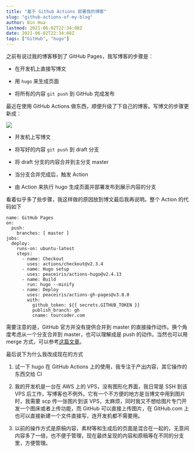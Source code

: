 ```yaml
---
title: "基于 Github Actions 部署我的博客"
slug: "github-actions-of-my-blog"
author: Bin Hua
lastmod: 2021-06-02T22:34:08Z
date: 2021-06-02T22:34:08Z
tags: ["GitHub", "hugo"]
---
```


之前有说过我的博客移到了 GitHub Pages，我写博客的步骤是：

- 在开发机上直接写博文

- 用 `hugo` 来生成页面

- 将所有的内容 `git push` 到 GitHub 完成发布

最近在使用 GitHub Actions 做东西，顺便升级了下自己的博客。写博文的步骤更新成：

![](/imgs/github-actions-of-my-blog-01.png)

- 开发机上写博文

- 将写好的内容 `git push` 到 draft 分支

- 将 draft 分支的内容合并到主分支 master

- 当分支合并完成后，触发 Action

- 由 Action 来执行 hugo 生成页面并部署发布到展示内容的分支

看着似乎多了些步骤，我这样做的原因放到博文最后我再说明。整个 Action 的代码如下

```
name: GitHub Pages
on:
  push:
    branches: [ master ]
jobs:
  deploy:
    runs-on: ubuntu-latest
    steps:
      - name: Checkout
        uses: actions/checkout@v2.3.4
      - name: Hugo setup
        uses: peaceiris/actions-hugo@v2.4.13
      - name: Build
        run: hugo --minify
      - name: Deploy
        uses: peaceiris/actions-gh-pages@v3.8.0
        with:
          github_token: ${{ secrets.GITHUB_TOKEN }}
          publish_branch: gh
          cname: tourcoder.com
```

需要注意的是，GitHub 官方并没有提供合并到 master 的直接操作动作。换个角度考虑从一个分支合并到 master，也可以理解成是 push 的动作。当然也可以用 merge 方式，可以参考[这篇文章](https://github.community/t/triggering-workflow-on-merge/17165)。

最后说下为什么我改成现在的方式

1. 试一下 hugo 在 GitHub Actions 上的使用，我专注于产出内容，其它操作的东西交给 CI

2. 我的开发机是一台在 AWS 上的 VPS，没有图形化界面，我日常是 SSH 到该 VPS 后工作，写博客也不例外。它有一个不方便的地方是当博文中用到图片时，我需要 scp 传一张图片到该 VPS，太麻烦，同时我又不想给图片专门开发一个图床或者上传功能，而 GitHub 可以直接上传图片，在 GitHub.com 上也可以直接新建一个文件直接写，连开发机都不需要用。

3. 以前的操作方式是原稿内容，素材等和生成后的页面是混合在一起的，无意间内容多了一倍，也不便于管理，现在最终呈现的内容和原稿等在不同的分支里，方便管理。
